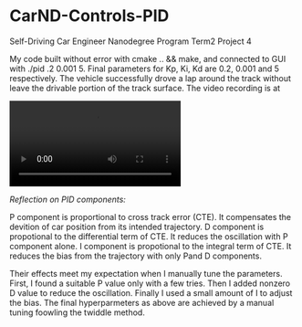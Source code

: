 # CarND-Controls-PID
Self-Driving Car Engineer Nanodegree Program Term2 Project 4 

My code built without error with cmake .. && make, and connected to GUI with ./pid .2 0.001 5. Final parameters for Kp, Ki, Kd are 0.2, 0.001 and 5 respectively. The vehicle successfully drove a lap around the track without leave the drivable portion of the track surface. The video recording is at 

![PID controlled run video](./pid_run.mp4)

*Reflection on PID components:*

P component is proportional to cross track error (CTE). It compensates the devition of car position from its intended trajectory. 
D component is propotional to the differential term of CTE. It reduces the oscillation with P component alone. 
I component is propotional to the integral term of CTE. It reduces the bias from the trajectory with only Pand D components. 

Their effects meet my expectation when I manually tune the parameters. First, I found a suitable P value only with a few tries. Then I added nonzero D value to reduce the oscillation. Finally I used a small amount of I to adjust the bias. The final hyperparmeters as above are achieved by a manual tuning foowling the twiddle method. 
